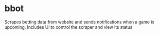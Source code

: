 # bbot

Scrapes betting data from website and sends notifications when a game is upcoming. Includes UI to control the scraper and view its status
